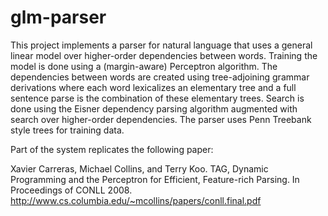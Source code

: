 glm-parser
==========

This project implements a parser for natural language that uses a general linear model over higher-order dependencies between words. Training the model is done using a (margin-aware) Perceptron algorithm. The dependencies between words are created using tree-adjoining grammar derivations where each word lexicalizes an elementary tree and a full sentence parse is the combination of these elementary trees. Search is done using the Eisner dependency parsing algorithm augmented with search over higher-order dependencies. The parser uses Penn Treebank style trees for training data.

Part of the system replicates the following paper:

Xavier Carreras, Michael Collins, and Terry Koo. TAG, Dynamic Programming and the Perceptron for Efficient, Feature-rich Parsing. In Proceedings of CONLL 2008. http://www.cs.columbia.edu/~mcollins/papers/conll.final.pdf
